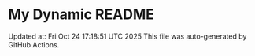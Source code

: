 # My Dynamic README
Updated at: Fri Oct 24 17:18:51 UTC 2025
This file was auto-generated by GitHub Actions.
